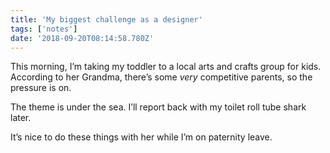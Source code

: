 ```yaml
---
title: 'My biggest challenge as a designer'
tags: ['notes']
date: '2018-09-20T08:14:58.780Z'
---
```


This morning, I’m taking my toddler to a local arts and crafts group for kids. According to her Grandma, there’s some _very_ competitive parents, so the pressure is on.

The theme is under the sea. I’ll report back with my toilet roll tube shark later.

It’s nice to do these things with her while I’m on paternity leave. 
